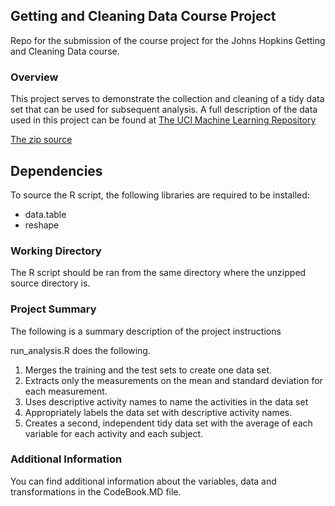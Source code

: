 ## Getting and Cleaning Data Course Project

Repo for the submission of the course project for the Johns Hopkins Getting and Cleaning Data course.

### Overview
This project serves to demonstrate the collection and cleaning of a tidy data set that can be used for subsequent
analysis. A full description of the data used in this project can be found at [The UCI Machine Learning Repository](http://archive.ics.uci.edu/ml/datasets/Human+Activity+Recognition+Using+Smartphones)

[The zip source](https://d396qusza40orc.cloudfront.net/getdata%2Fprojectfiles%2FUCI%20HAR%20Dataset.zip)

## Dependencies
To source the R script, the following libraries are required to be installed:
* data.table
* reshape

### Working Directory
The R script should be ran from the same directory where the unzipped source directory is. 

### Project Summary
The following is a summary description of the project instructions

run_analysis.R does the following. 
1. Merges the training and the test sets to create one data set.
2. Extracts only the measurements on the mean and standard deviation for each measurement. 
3. Uses descriptive activity names to name the activities in the data set
4. Appropriately labels the data set with descriptive activity names. 
5. Creates a second, independent tidy data set with the average of each variable for each activity and each subject. 

### Additional Information
You can find additional information about the variables, data and transformations in the CodeBook.MD file.
